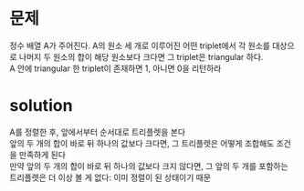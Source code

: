 # 문제

정수 배열 A가 주어진다. A의 원소 세 개로 이루어진 어떤 triplet에서 각 원소를 대상으로 나머지 두 원소의 합이 해당 원소보다 크다면 그 triplet은 triangular 하다.  
A 안에 triangular 한 triplet이 존재하면 1, 아니면 0을 리턴하라  

# solution

A를 정렬한 후, 앞에서부터 순서대로 트리플렛을 본다  
앞의 두 개의 합이 바로 뒤 하나의 값보다 크다면, 그 트리플렛은 어떻게 조합해도 조건을 만족하게 된다  
만약 앞의 두 개의 합이 바로 뒤 하나의 값보다 크지 않다면, 그 앞의 두 개를 포함하는 트리플렛은 더 이상 볼 게 없다: 이미 정렬이 된 상태이기 때문  